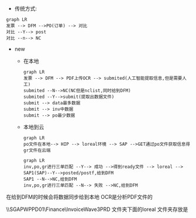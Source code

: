 * 传统方式:

```mermaid
graph LR
发票 --> DFM -->PO(订单) --> 对比 
对比 --Y--> post
对比 --n--> NC
```

* new
  * 在本地
    ```mermaid
    graph LR
    发票 --> DFM --> PDF上传OCR --> submited(人工智能提取信息,但是需要人工)
    submited --N-->NC(NC但是nclist,同时给到DFM)
    submited --Y-->submit(提取出数据文件)
    submit --> data最多数据
    submit --> inv中数据
    submit --> po最少数据
    ```
  * 本地到云
    ```mermaid
    graph LR
    po文件在本地--> HIP --> loreal环境 --> SAP -->GET通过po文件获取信息得gr文件在云端
    ```

    ```mermaid
    graph LR
    inv,po,gr进行三单匹配 --Y--> 成功 -->得到ready文件 --> loreal --> SAP1(SAP)--Y-->posted/postf,给到DFM
    SAP1 --N-->NC,给到DFM
    inv,po,gr进行三单匹配 --N--> 失败 -->NC,给到DFM
    ```
  
在给到DFM的时候会将数据同步给到本地
OCR是分析PDF文件的

\\\SGAPWPPD01\Finance\InvoiceWave3PRD   文件夹下面的loreal 文件夹存放是

  
